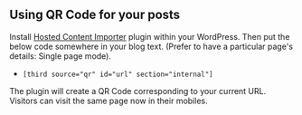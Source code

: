 ## Using QR Code for your posts

Install [Hosted Content Importer](https://wordpress.org/plugins/hosted-content-importer/) plugin within your WordPress. Then put the below code somewhere in your blog text. (Prefer to have a particular page's details: Single page mode).

 * `[third source="qr" id="url" section="internal"]`

The plugin will create a QR Code corresponding to your current URL. Visitors can visit the same page now in their mobiles.
